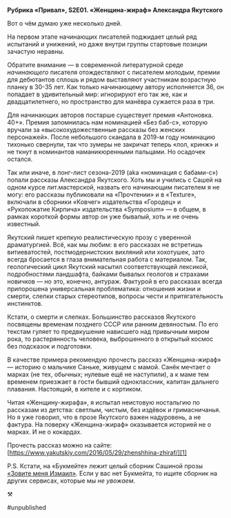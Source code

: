 
**Рубрика «Привал», S2E01. «Женщина-жираф» Александра Якутского**

Вот о чём думаю уже несколько дней.

На первом этапе начинающих писателей поджидает целый ряд испытаний и унижений, но даже внутри группы стартовые позиции зачастую неравны.

Обратите внимание — в современной литературной среде _начинающего_ писателя отождествляют с писателем _молодым_, премии для дебютантов сплошь и рядом выставляют участникам возрастную планку в 30-35 лет. Как только начинающему автору исполняется 36, он попадает в удивительный мир: игнорируют его так же, как и двадцатилетнего, но пространство для манёвра сужается раза в три.

Для начинающих авторов постарше существует премия «Антоновка. 40+». Премия запомнилась нам номинацией «Без баб-с», которую вручали за «высокохудожественные рассказы без женских персонажей». После небольшого скандала в 2019-м году номинацию тихонько свернули, так что зумеры не закричат теперь «лол, кринж» и не ткнут в номинантов наманикюренными пальцами. Но осадочек остался.

Так или иначе, в лонг-лист сезона-2019 (aka «номинация с бабами-с») попали рассказы Александра Якутского. Хоть мы и учились с Сашей на одном курсе лит.мастерской, назвать его начинающим писателем я не могу: его рассказы публиковали на «Прочтении» и в «Texturе», включали в сборники «Ковчег» издательства «Городец» и «Рукопожатие Кирпича» издательства «Symposium» — в общем, в рамках короткой формы автор он уже бывалый, хоть и не очень известный.

Якутский пишет крепкую реалистическую прозу с уверенной драматургией. Всё, как мы любим: в его рассказах не встретишь витиеватостей, постмодернистских вихляний или хохотушек, зато всегда бросается в глаза внимательная работа с материалом. Так, геологический цикл Якутский насытил соответствующей лексикой, подробностями ландшафта, байками бывалых геологов и страхами новичков — но это, конечно, антураж. Фактурой в его рассказах всегда припорошена универсальная проблематика: отношения жизни и смерти, слепки старых стереотипов, вопросы чести и притягательность инстинктов.

Кстати, о смерти и слепках. Большинство рассказов Якутского посвящены временам позднего СССР или ранним девяностым. По его текстам гуляет то предвкушение нависшего над привычным миром рока, то растерянность человека, выброшенного в открытый космос без подсказок и подготовки.

В качестве примера рекомендую прочесть рассказ «Женщина-жираф» — историю о мальчике Саньке, живущем с мамой. Санёк мечтает о марках (не тех, обычных; нулевые ещё не наступили), а к маме тем временем приезжает в гости бывший одноклассник, капитан дальнего плавания. Настоящий, в кителе и с кортиком.

Читая «Женщину-жирафа», я испытал неистовую ностальгию по рассказам из детства: светлым, чистым, без издёвок и гримасничанья. Но я уже говорил, что в прозе Якутского важен надуровень, а не фактура. На поверку «Женщина-жираф» оказывается историей не о марках. И не о кокардах. 

Прочесть рассказ можно на сайте:
[https://www.yakutskiy.com/2016/05/29/zhenshhina-zhiraf/][1]

P.S.
Кстати, на «Букмейте» лежит целый сборник Сашиной прозы [«Зовите меня Измаил»][2]. Если у вас нет Букмейта, то ищите сборник на других сервисах, которые мы _не увожаем_.

⚒︎

[1]:	https://www.yakutskiy.com/2016/05/29/zhenshhina-zhiraf/
[2]:	https://bookmate.com/reader/CX8dVah5

#unpublished